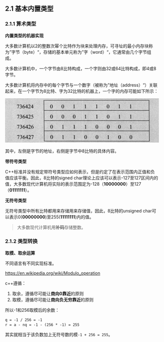 ## 2.1 基本内置类型

### 2.1.1 算术类型

**内置类型的机器实现**

大多数计算机以2的整数次幂个比特作为块来处理内存，可寻址的最小内存块称为”字节（byte）“，存储的基本单元称为”字（word）“，它通常由几个字节组成。

大多数计算机中，一个字节由8比特构成，一个字则由32或64比特构成，即4或8字节。

大多数计算机将内存中的每个字节与一个数字（被称为”地址（address）“）关联起来，在一个字节为8比特、字为32比特的机器上，一个字的内存可能如下所示：

![memory address](../../images/2.1_memory_address.png)

其中，左侧是字节的地址，右侧是字节中8比特的具体内容。

**带符号类型**

C++标准并没有规定带符号类型应如何表示，但是约定了在表示范围内正值和负值应该平衡。因此，8比特的signed char理论上应该可以表示-127至127区间内的值，大多数现代计算机将实际的表示范围定为-128（**10000000**）至127（**01111111**）。

**无符号类型**

无符号类型中所有比特都用来存储用来存储值，因此，8比特的unsigned char可以表示0(**00000000**)至255(**11111111**)内的值。

> 大多数现代计算机用**补码**存储整数。

### 2.1.2 类型转换

**取模、取余运算**

不同语言有不同实现标准。

https://en.wikipedia.org/wiki/Modulo_operation

c++遵循：

1. 取余，遵循尽可能让**商向0靠近**的原则
2. 取模，遵循尽可能让**商向负无穷靠近**的原则

所以-1和256取模后的余数：

```
q = -1 / 256 = -1
r = a - nq = -1 - (256 * -1) = 255 
```

其实就相当于该负数加上无符号数的模`-1 + 256 = 255`。
